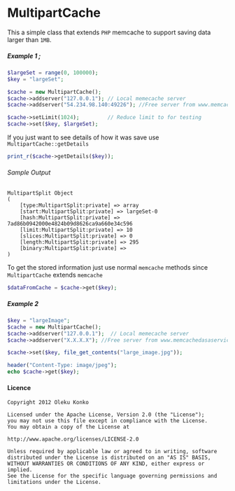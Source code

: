 MultipartCache
==============

This a simple class that extends `PHP` memcache to support saving data larger than `1MB`. 


##### Example 1 ;
```PHP
$largeSet = range(0, 100000);
$key = "largeSet";

$cache = new MultipartCache();
$cache->addserver("127.0.0.1"); // Local memecache server
$cache->addserver("54.234.98.140:49226"); //Free server from www.memcachedasaservice.com

$cache->setLimit(1024); 		// Reduce limit to for testing
$cache->set($key, $largeSet);
```
If you just want to see details of how it was save use `MultipartCache::getDetails`

```PHP
print_r($cache->getDetails($key));
```

###### Sample Output 

	MultipartSplit Object
	(
	    [type:MultipartSplit:private] => array
	    [start:MultipartSplit:private] => largeSet-0
	    [hash:MultipartSplit:private] => 7ad86b0942000e4824b09d8626ca9a660e34c596
	    [limit:MultipartSplit:private] => 10
	    [slices:MultipartSplit:private] => 0
	    [length:MultipartSplit:private] => 295
	    [binary:MultipartSplit:private] => 
	)
	
	
	
To get the stored information just use normal `memcache` methods since `MultipartCache` extends `memcache`

```PHP
$dataFromCache = $cache->get($key);
```

##### Example 2

```PHP
$key = "largeImage";
$cache = new MultipartCache();
$cache->addserver("127.0.0.1");  // Local memecache server
$cache->addserver("X.X.X.X"); //Free server from www.memcachedasaservice.com

$cache->set($key, file_get_contents("large_image.jpg"));

header("Content-Type: image/jpeg");
echo $cache->get($key);
```


#### Licence

	Copyright 2012 Oleku Konko
	
	Licensed under the Apache License, Version 2.0 (the "License");
	you may not use this file except in compliance with the License.
	You may obtain a copy of the License at
	
	http://www.apache.org/licenses/LICENSE-2.0
	
	Unless required by applicable law or agreed to in writing, software
	distributed under the License is distributed on an "AS IS" BASIS,
	WITHOUT WARRANTIES OR CONDITIONS OF ANY KIND, either express or implied.
	See the License for the specific language governing permissions and
	limitations under the License.
	 
 
 